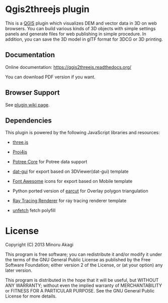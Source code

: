 Qgis2threejs plugin
===================

  This is a [QGIS](https://qgis.org/) plugin which visualizes DEM and vector data in 3D on web browsers.
You can build various kinds of 3D objects with simple settings panels and generate files for web publishing
in simple procedure. In addition, you can save the 3D model in glTF format for 3DCG or 3D printing.


Documentation
-------------

  Online documentation: https://qgis2threejs.readthedocs.org/

  You can download PDF version if you want.


Browser Support
---------------

  See [plugin wiki page](https://github.com/minorua/Qgis2threejs/wiki/Browser-Support).


Dependencies
------------

This plugin is powered by the following JavaScript libraries and resources:

* [three.js](https://threejs.org)

* [Proj4js](https://trac.osgeo.org/proj4js/)

* [Potree Core](https://github.com/tentone/potree-core) for Potree data support

* [dat-gui](https://github.com/dataarts/dat.gui) for export based on 3DViewer(dat-gui) template

* [Font Awesome](https://fontawesome.com/) icons for export based on Mobile template

* Python ported version of [earcut](https://github.com/mapbox/earcut) for Overlay polygon triangulation

* [Ray Tracing Renderer](https://github.com/hoverinc/ray-tracing-renderer) for ray tracing renderer template

* [unfetch](https://github.com/developit/unfetch) fetch polyfill

License
=======

Copyright (C) 2013 Minoru Akagi

This program is free software; you can redistribute it and/or modify
it under the terms of the GNU General Public License as published by
the Free Software Foundation; either version 2 of the License, or
(at your option) any later version.

This program is distributed in the hope that it will be useful,
but WITHOUT ANY WARRANTY; without even the implied warranty of
MERCHANTABILITY or FITNESS FOR A PARTICULAR PURPOSE.  See the
GNU General Public License for more details.
